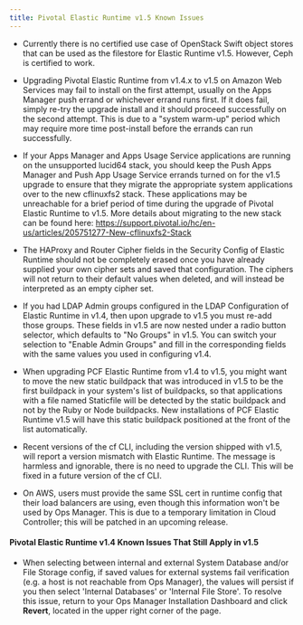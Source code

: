 ```yaml
---
title: Pivotal Elastic Runtime v1.5 Known Issues
---
```


* Currently there is no certified use case of OpenStack Swift object stores that can be used as the filestore for Elastic Runtime v1.5. However, Ceph is certified to work.

* Upgrading Pivotal Elastic Runtime from v1.4.x to v1.5 on Amazon Web Services may fail to install on the first attempt, usually on the Apps Manager push errand or whichever errand runs first. If it does fail, simply re-try the upgrade install and it should proceed successfully on the second attempt. This is due to a "system warm-up" period which may require more time post-install before the errands can run successfully.

* If your Apps Manager and Apps Usage Service applications are running on the unsupported lucid64 stack, you should keep the Push Apps Manager and Push App Usage Service errands turned on for the v1.5 upgrade to ensure that they migrate the appropriate system applications over to the new cflinuxfs2 stack. These applications may be unreachable for a brief period of time during the upgrade of Pivotal Elastic Runtime to v1.5. More details about migrating to the new stack can be found here: https://support.pivotal.io/hc/en-us/articles/205751277-New-cflinuxfs2-Stack

* The HAProxy and Router Cipher fields in the Security Config of Elastic Runtime should not be completely erased once you have already supplied your own cipher sets and saved that configuration. The ciphers will not return to their default values when deleted, and will instead be interpreted as an empty cipher set.

* If you had LDAP Admin groups configured in the LDAP Configuration of Elastic Runtime in v1.4, then upon upgrade to v1.5 you must re-add those groups. These fields in v1.5 are now nested under a radio button selector, which defaults to "No Groups" in v1.5. You can switch your selection to "Enable Admin Groups" and fill in the corresponding fields with the same values you used in configuring v1.4.

* When upgrading PCF Elastic Runtime from v1.4 to v1.5, you might want to move the new static buildpack that was introduced in v1.5 to be the first buildpack in your system's list of buildpacks, so that applications with a file named Staticfile will be detected by the static buildpack and not by the Ruby or Node buildpacks. New installations of PCF Elastic Runtime v1.5 will have this static buildpack positioned at the front of the list automatically.

* Recent versions of the cf CLI, including the version shipped with v1.5, will report a version mismatch with Elastic Runtime. The message is harmless and ignorable, there is no need to upgrade the CLI. This will be fixed in a future version of the cf CLI. 

* On AWS, users must provide the same SSL cert in runtime config that their load balancers are using, even though this information won't be used by Ops Manager. This is due to a temporary limitation in Cloud Controller; this will be patched in an upcoming release.

#### Pivotal Elastic Runtime v1.4 Known Issues That Still Apply in v1.5

* When selecting between internal and external System Database and/or File Storage config, if saved values for external systems fail verification (e.g. a host is not reachable from Ops Manager), the values will persist if you then select 'Internal Databases' or 'Internal File Store'. To resolve this issue, return to your Ops Manager Installation Dashboard and click **Revert**, located in the upper right corner of the page.

